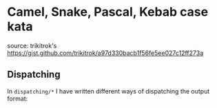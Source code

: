 # Camel, Snake, Pascal, Kebab case kata

source: trikitrok's https://gist.github.com/trikitrok/a97d330bacb1f56fe5ee027c12ff273a

## Dispatching

In `dispatching/*` I have written different ways of dispatching the output format:

